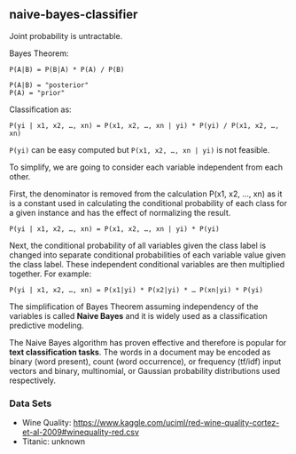 ## naive-bayes-classifier

Joint probability is untractable.

Bayes Theorem:

```
P(A|B) = P(B|A) * P(A) / P(B)

P(A|B) = "posterior"
P(A) = "prior"
```

Classification as:

```
P(yi | x1, x2, …, xn) = P(x1, x2, …, xn | yi) * P(yi) / P(x1, x2, …, xn)
```

`P(yi)` can be easy computed but `P(x1, x2, …, xn | yi)` is not feasible.

To simplify, we are going to consider each variable independent from each other.

First, the denominator is removed from the calculation P(x1, x2, …, xn) as it is a constant used in calculating the conditional probability of each class for a given instance and has the effect of normalizing the result.

```
P(yi | x1, x2, …, xn) = P(x1, x2, …, xn | yi) * P(yi)
```

Next, the conditional probability of all variables given the class label is changed into separate conditional probabilities of each variable value given the class label. These independent conditional variables are then multiplied together. For example:

```
P(yi | x1, x2, …, xn) = P(x1|yi) * P(x2|yi) * … P(xn|yi) * P(yi)
```

The simplification of Bayes Theorem assuming independency of the variables is called __Naive Bayes__ and it is widely used as a classification predictive modeling.

The Naive Bayes algorithm has proven effective and therefore is popular for __text classification tasks__. The words in a document may be encoded as binary (word present), count (word occurrence), or frequency (tf/idf) input vectors and binary, multinomial, or Gaussian probability distributions used respectively.

### Data Sets

- Wine Quality: https://www.kaggle.com/uciml/red-wine-quality-cortez-et-al-2009#winequality-red.csv
- Titanic: unknown
